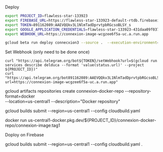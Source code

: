 
Deploy

```bash
export PROJECT_ID=flawless-star-133923
export FIREBASE_URL=https://flawless-star-133923-default-rtdb.firebaseio.com/
export TOKEN=891162089:AAEVQQkv3L1NlmTadDprvtpbRGcsoBLSY_s
export GOOGLE_APPLICATION_CREDENTIALS=flawless-star-133923-431daa09f037.json
export WEBHOOK_URL=https://connexion-image-wcgzee6f5a-uc.a.run.app

```

```bash
gcloud beta run deploy connecxion3 --source .  --execution-environment=gen1 --set-env-vars=[TOKEN=${TOKEN},FIREBASE_CREDENTIALS=${FIREBASE_CREDENTIALS},FIREBASE_URL=${FIREBASE_URL},GOOGLE_APPLICATION_CREDENTIALS=${GOOGLE_APPLICATION_CREDENTIALS}] --platform managed --allow-unauthenticated --project ${PROJECT_ID}
```

Set Webhook (only need to be done once)

```shell
curl "https://api.telegram.org/bot${TOKEN}/setWebhook?url=$(gcloud run services describe delduca --format 'value(status.url)' --project ${PROJECT_ID})"
curl "https://api.telegram.org/bot891162089:AAEVQQkv3L1NlmTadDprvtpbRGcsoBLSY_s/setWebhook?url=https://connexion-image-wcgzee6f5a-uc.a.run.app"
```

[//]: # (Create a new Docker repository named quickstart-docker-repo in the location us-central1)

 gcloud artifacts repositories create connexion-docker-repo --repository-format=docker \
    --location=us-central1 --description="Docker repository"


 gcloud builds submit --region=us-central1 --config cloudbuild.yaml

docker run us-central1-docker.pkg.dev/${PROJECT_ID}/connexion-docker-repo/connexion-image:tag1


Doploy on Firebase

gcloud builds submit --region=us-central1  --config cloudbuild.yaml .